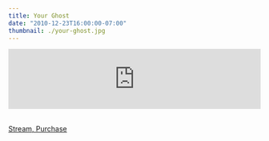 ```yaml
---
title: Your Ghost
date: "2010-12-23T16:00:00-07:00"
thumbnail: ./your-ghost.jpg
---
```


<iframe style="border: 0; width: 100%; height: 120px;" src="https://bandcamp.com/EmbeddedPlayer/track=341526956/size=large/bgcol=ffffff/linkcol=0687f5/tracklist=false/artwork=small/transparent=true/" seamless></iframe>

<br /><a href="https://we-are-houses.bandcamp.com/track/your-ghost" target="_blank" class="button primary fit">Stream, Purchase</a>

